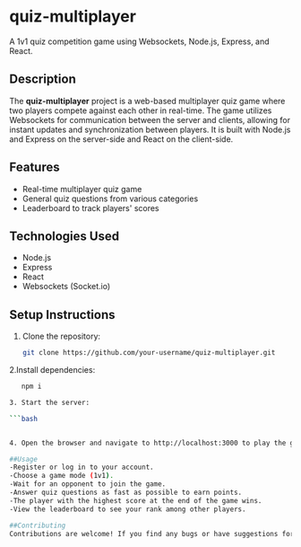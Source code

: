 # quiz-multiplayer

A 1v1 quiz competition game using Websockets, Node.js, Express, and React.

## Description

The **quiz-multiplayer** project is a web-based multiplayer quiz game where two players compete against each other in real-time. The game utilizes Websockets for communication between the server and clients, allowing for instant updates and synchronization between players. It is built with Node.js and Express on the server-side and React on the client-side.

## Features

- Real-time multiplayer quiz game
- General quiz questions from various categories
- Leaderboard to track players' scores


## Technologies Used

- Node.js
- Express
- React
- Websockets (Socket.io)

## Setup Instructions

1. Clone the repository:

   ```bash
   git clone https://github.com/your-username/quiz-multiplayer.git
   
2.Install dependencies:

   ```bash
      npm i

3. Start the server:

   ```bash
   

4. Open the browser and navigate to http://localhost:3000 to play the game.

##Usage
-Register or log in to your account.
-Choose a game mode (1v1).
-Wait for an opponent to join the game.
-Answer quiz questions as fast as possible to earn points.
-The player with the highest score at the end of the game wins.
-View the leaderboard to see your rank among other players.

##Contributing
Contributions are welcome! If you find any bugs or have suggestions for improvement, please open an issue or create a pull request.

   
